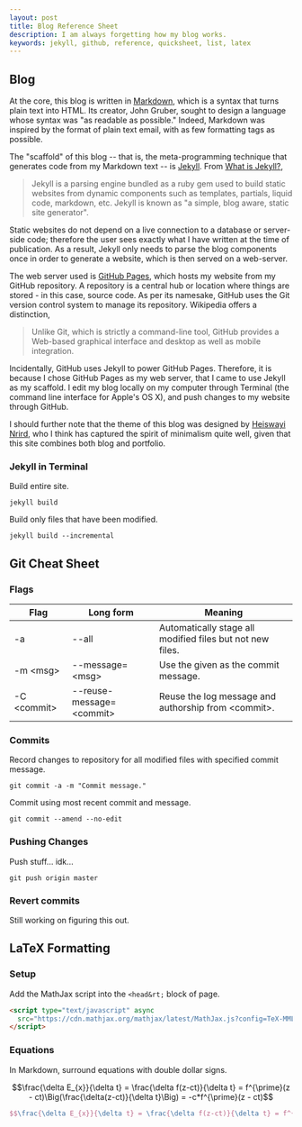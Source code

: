 ```yaml
---
layout: post
title: Blog Reference Sheet
description: I am always forgetting how my blog works. 
keywords: jekyll, github, reference, quicksheet, list, latex
---
```


## Blog
At the core, this blog is written in [Markdown](http://daringfireball.net/projects/markdown/), which is a syntax that turns plain text into HTML. Its creator, John Gruber, sought to design a language whose syntax was "as readable as possible." Indeed, Markdown was inspired by the format of plain text email, with as few formatting tags as possible. 

The "scaffold" of this blog -- that is, the meta-programming technique that generates code from my Markdown text -- is [Jekyll](https://jekyllrb.com). From [What is Jekyll?](http://jekyllbootstrap.com/lessons/jekyll-introduction.html),

> Jekyll is a parsing engine bundled as a ruby gem used to build static websites from dynamic components such as templates, partials, liquid code, markdown, etc. Jekyll is known as "a simple, blog aware, static site generator".

Static websites do not depend on a live connection to a database or server-side code; therefore the user sees exactly what I have written at the time of publication. As a result, Jekyll only needs to parse the blog components once in order to generate a website, which is then served on a web-server. 

The web server used is [GitHub Pages](https://pages.github.com), which hosts my website from my GitHub repository. A repository is a central hub or location where things are stored - in this case, source code. As per its namesake, GitHub uses the Git version control system to manage its repository. Wikipedia offers a distinction,

> Unlike Git, which is strictly a command-line tool, GitHub provides a Web-based graphical interface and desktop as well as mobile integration.

Incidentally, GitHub uses Jekyll to power GitHub Pages. Therefore, it is because I chose GitHub Pages as my web server, that I came to use Jekyll as my scaffold. I edit my blog locally on my computer through Terminal (the command line interface for Apple's OS X), and push changes to my website through GitHub.

I should further note that the theme of this blog was designed by [Heiswayi Nrird](http://heiswayi.github.io), who I think has captured the spirit of minimalism quite well, given that this site combines both blog and portfolio. 

### Jekyll in Terminal

Build entire site.

```shell
jekyll build
```

Build only files that have been modified.

```shell
jekyll build --incremental
```

## Git Cheat Sheet

### Flags

| Flag | Long form | Meaning |
| ---- | --------- | ------- |
| -a | --all | Automatically stage all modified files but not new files. |
| -m &lt;msg&gt; | --message=&lt;msg&gt; | Use the given <msg> as the commit message. |
| -C &lt;commit&gt; | --reuse-message=&lt;commit&gt; | Reuse the log message and authorship from &lt;commit&gt;. |

### Commits

Record changes to repository for all modified files with specified commit message.

```shell
git commit -a -m "Commit message."
```

Commit using most recent commit and message.
```shell
git commit --amend --no-edit
```


### Pushing Changes

Push stuff... idk...

```shell
git push origin master
```

### Revert commits

Still working on figuring this out. 


## LaTeX Formatting

### Setup

Add the MathJax script into the <code>&lt;head&rt;</code> block of page.

```html
<script type="text/javascript" async
  src="https://cdn.mathjax.org/mathjax/latest/MathJax.js?config=TeX-MML-AM_CHTML">
</script>
```

### Equations

In Markdown, surround equations with double dollar signs.

$$\frac{\delta E_{x}}{\delta t} = \frac{\delta f(z-ct)}{\delta t} = f^{\prime}(z - ct)\Big(\frac{\delta(z-ct)}{\delta t}\Big) = -c*f^{\prime}(z - ct)$$

```latex
$$\frac{\delta E_{x}}{\delta t} = \frac{\delta f(z-ct)}{\delta t} = f^{\prime}(z - ct)\Big(\frac{\delta(z-ct)}{\delta t}\Big) = -c*f^{\prime}(z - ct)$$
```
